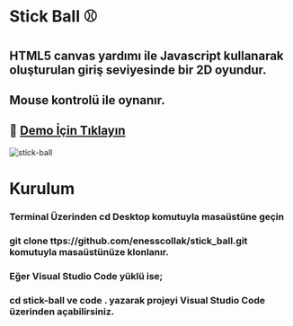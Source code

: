 # Stick Ball :baseball:
## HTML5 canvas yardımı ile Javascript kullanarak oluşturulan giriş seviyesinde bir 2D oyundur.
## Mouse kontrolü ile oynanır.
## :link: [Demo İçin Tıklayın](https://codepen.io/enesscollak/pen/bGpWrXO)
![stick-ball](https://user-images.githubusercontent.com/34480228/91436311-87c46e00-e870-11ea-929c-1c7dfff96f9e.png)
# Kurulum
### Terminal Üzerinden cd Desktop komutuyla masaüstüne geçin
### git clone ttps://github.com/enesscollak/stick_ball.git komutuyla masaüstünüze klonlanır.
### Eğer Visual Studio Code yüklü ise;
### cd stick-ball ve code . yazarak projeyi Visual Studio Code üzerinden açabilirsiniz.
